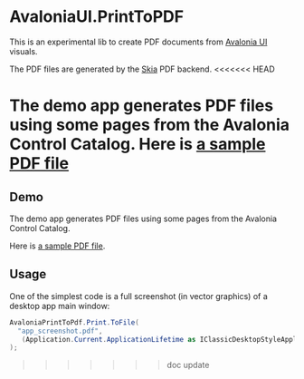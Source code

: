 # AvaloniaUI.PrintToPDF

This is an experimental lib to create PDF documents from [Avalonia UI](https://github.com/AvaloniaUI/Avalonia) visuals.

The PDF files are generated by the [Skia](https://github.com/mono/SkiaSharp) PDF backend.
<<<<<<< HEAD

The demo app generates PDF files using some pages from the Avalonia Control Catalog.
Here is [a sample PDF file](https://github.com/Oaz/AvaloniaUI.PrintToPDF/raw/master/doc/sample.pdf)
=======

## Demo

The demo app generates PDF files using some pages from the Avalonia Control Catalog.

Here is [a sample PDF file](https://github.com/Oaz/AvaloniaUI.PrintToPDF/raw/master/doc/sample.pdf).

## Usage

One of the simplest code is a full screenshot (in vector graphics) of a desktop app main window:

```C#
AvaloniaPrintToPdf.Print.ToFile(
  "app_screenshot.pdf",
   (Application.Current.ApplicationLifetime as IClassicDesktopStyleApplicationLifetime).MainWindow
);
```
>>>>>>> doc update
